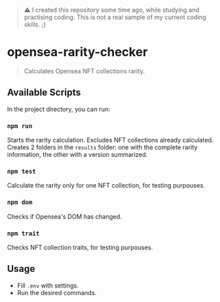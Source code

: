 > ⚠ I created this repository some time ago, while studying and practising coding. 
> This is not a real sample of my current coding skills. ;)

# opensea-rarity-checker

> Calculates Opensea NFT collections rarity.


## Available Scripts

In the project directory, you can run:

### `npm run`

Starts the rarity calculation. Excludes NFT collections already calculated.
Creates 2 folders in the ``results`` folder: one with the complete rarity information, the other with a version summarized. 

### `npm test`

Calculate the rarity only for one NFT collection, for testing purpouses.

### `npm dom`

Checks if Opensea's DOM has changed.

### `npm trait`

Checks NFT collection traits, for testing purpouses. 

## Usage

* Fill ``.env`` with settings.
* Run the desired commands.


